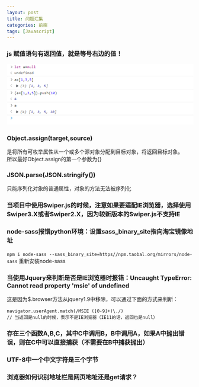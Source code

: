 ```yaml
---
layout: post
title: 问题汇集
categories: 前端
tags: [Javascript]
---
```

### js 赋值语句有返回值，就是等号右边的值！
![js赋值语句返回值](../assets/images/js%E8%B5%8B%E5%80%BC%E8%AF%AD%E5%8F%A5%E7%9A%84%E8%BF%94%E5%9B%9E%E5%80%BC.png)

### Object.assign(target,source)
是将所有可枚举属性从一个或多个源对象分配到目标对象，将返回目标对象。  
所以最好Object.assign的第一个参数为{}

### JSON.parse(JSON.stringify())
只能序列化对象的普通属性，对象的方法无法被序列化

### 当项目中使用Swiper.js的时候，注意如果要适配IE浏览器，选择使用Swiper3.X或者Swiper2.X，因为较新版本的Swiper.js不支持IE

### node-sass报错python环境：设置sass_binary_site指向淘宝镜像地址
```npm i node-sass --sass_binary_site=https//npm.taobal.org/mirrors/node-sass```
重新安装node-sass

### 当使用Jquery来判断是否是IE浏览器时报错：Uncaught TypeError: Cannot read property 'msie' of undefined  
这是因为$.browser方法从jquery1.9中移除，可以通过下面的方式来判断：
```
navigator.userAgent.match(/MSIE ([0-9]+)\./)
// 当返回是null的时候，表示不是IE浏览器（IE11的话，返回也是null）
```

### 存在三个函数A,B,C，其中C中调用B，B中调用A，如果A中抛出错误，则在C中可以直接捕获（不需要在B中捕获抛出）

###  UTF-8中一个中文字符是三个字节

### 浏览器如何识别地址栏是网页地址还是get请求？
